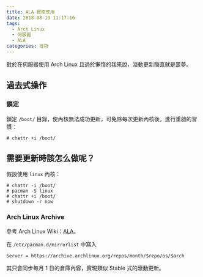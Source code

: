 ```yaml
---
title: ALA 實際應用
date: 2018-08-19 11:17:16
tags:
  - Arch Linux
  - 伺服器
  - ALA
categories: 技術
---
```


對於在伺服器使用 Arch Linux 且過於懶惰的我來說，滾動更新簡直就是噩夢。

## 過去式操作

### 鎖定

鎖定 `/boot/` 目錄，使內核無法成功更新，可免除每次更新內核後，進行重啟的習慣：

```
# chattr +i /boot/
```

## 需要更新時該怎么做呢？

假設使用 `linux` 內核：

```
# chattr -i /boot/
# pacman -S linux
# chattr +i /boot/
# shutdown -r now
```

### Arch Linux Archive

參考 Arch Linux Wiki：[ALA](https://wiki.archlinux.org/index.php/Arch_Linux_Archive)。

在 `/etc/pacman.d/mirrorlist` 中寫入

```
Server = https://archive.archlinux.org/repos/month/$repo/os/$arch
```

其只會同步每月 1 日的倉庫內容，實現類似 Stable 式的滾動更新。
